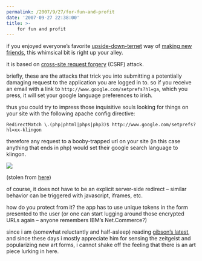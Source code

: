 ```yaml
---
permalink: /2007/9/27/for-fun-and-profit
date: '2007-09-27 22:38:00'
title: >-
    for fun and profit
---
```


if you enjoyed everyone’s favorite
[upside-down-ternet](http://www.ex-parrot.com/~pete/upside-down-ternet.html)
way of [making new
friends](http://en.wikipedia.org/wiki/How_to_Win_Friends_and_Influence_People),
this whimsical bit is right up your alley.

it is based on [cross-site request
forgery](http://shiflett.org/articles/cross-site-request-forgeries)
(CSRF) attack.

briefly, these are the attacks that trick you into submitting a
potentially damaging request to the application you are logged in to. so
if you receive an email with a link to
`http://www.google.com/setprefs?hl=ga`, which you press, it will set
your google language preferences to irish.

thus you could try to impress those inquisitive souls looking for things
on your site with the following apache config directive:

    RedirectMatch \.(php|phtml|phps|php3)$ http://www.google.com/setprefs?hl=xx-klingon

therefore any request to a booby-trapped url on your site (in this case
anything that ends in php) would set their google search language to
klingon.

<img src="/assets/2007/9/28/laughter.jpg" data-align="right" data-hspace="10" />

(stolen from [here](http://isc.sans.org/diary.html?storyid=1750))

of course, it does not have to be an explicit server-side redirect –
similar behavior can be triggered with javascript, iframes, etc.

how do you protect from it? the app has to use unique tokens in the form
presented to the user (or one can start lugging around those encrypted
URLs again – anyone remembers IBM’s
Net.Commerce?)

since i am (somewhat reluctantly and half-asleep) reading [gibson’s
latest](http://en.wikipedia.org/wiki/Spook_Country), and since these
days i mostly appreciate him for sensing the zeitgeist and popularizing
new art forms, i cannot shake off the feeling that there is an art piece
lurking in here.
